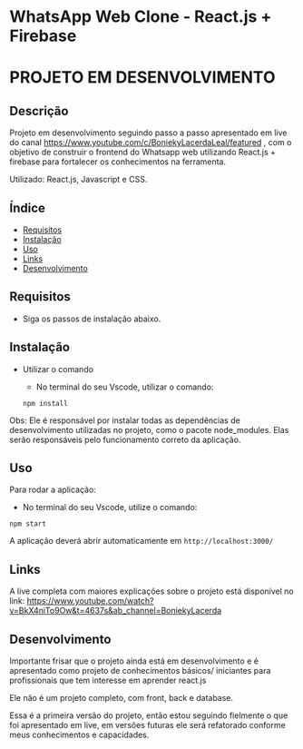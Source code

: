 #  WhatsApp Web Clone - React.js + Firebase

# PROJETO EM DESENVOLVIMENTO 

## Descrição
Projeto em desenvolvimento seguindo passo a passo apresentado em live do canal https://www.youtube.com/c/BoniekyLacerdaLeal/featured , com o objetivo de construir o frontend do Whatsapp web utilizando React.js + firebase para fortalecer os conhecimentos na ferramenta. 

Utilizado: React.js, Javascript e CSS. 

## Índice
- [Requisitos](#Requisitos)
- [Instalação](#Instalação)
- [Uso](#Uso)
- [Links](#Links)
- [Desenvolvimento](#Desenvolvimento)



## Requisitos
- Siga os passos de instalação abaixo. 


## Instalação
- Utilizar o comando
  - No terminal do seu Vscode, utilizar o comando: 

  ``` 
  npm install 
  ```
Obs: Ele é responsável por instalar todas as dependências de desenvolvimento utilizadas no projeto, como o pacote node_modules. Elas serão responsáveis pelo funcionamento correto da aplicação.  


## Uso
Para rodar a aplicação:
- No terminal do seu Vscode, utilize o comando:
```
npm start
```

A aplicação deverá abrir automaticamente em `http://localhost:3000/`

## Links 
A live completa com maiores explicações sobre o projeto está disponível no link: https://www.youtube.com/watch?v=BkX4niTo9Ow&t=4637s&ab_channel=BoniekyLacerda

## Desenvolvimento 
Importante frisar que o projeto ainda está em desenvolvimento e é apresentado como projeto de conhecimentos básicos/ iniciantes para profissionais que tem interesse em aprender react.js

Ele não é um projeto completo, com front, back e database.

Essa é a primeira versão do projeto, então estou seguindo fielmente o que foi apresentado em live, em versões futuras ele será refatorado conforme meus conhecimentos e capacidades.